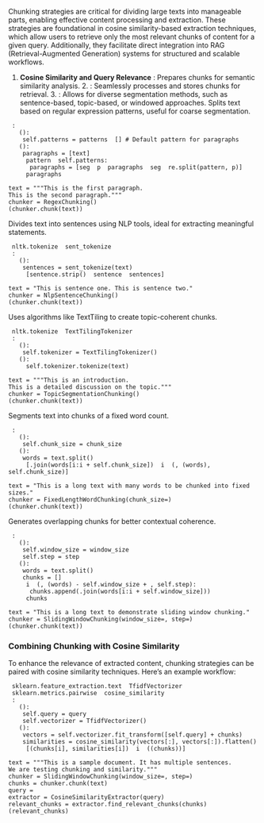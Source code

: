 Chunking strategies are critical for dividing large texts into manageable parts, enabling effective content processing and extraction. These strategies are foundational in cosine similarity-based extraction techniques, which allow users to retrieve only the most relevant chunks of content for a given query. Additionally, they facilitate direct integration into RAG (Retrieval-Augmented Generation) systems for structured and scalable workflows.
1. **Cosine Similarity and Query Relevance** : Prepares chunks for semantic similarity analysis. 2. : Seamlessly processes and stores chunks for retrieval. 3. : Allows for diverse segmentation methods, such as sentence-based, topic-based, or windowed approaches.
Splits text based on regular expression patterns, useful for coarse segmentation.
```
 :
   ():
    self.patterns = patterns  [] # Default pattern for paragraphs
   ():
    paragraphs = [text]
     pattern  self.patterns:
      paragraphs = [seg  p  paragraphs  seg  re.split(pattern, p)]
     paragraphs

text = """This is the first paragraph.
This is the second paragraph."""
chunker = RegexChunking()
(chunker.chunk(text))

```

Divides text into sentences using NLP tools, ideal for extracting meaningful statements.
```
 nltk.tokenize  sent_tokenize
 :
   ():
    sentences = sent_tokenize(text)
     [sentence.strip()  sentence  sentences]

text = "This is sentence one. This is sentence two."
chunker = NlpSentenceChunking()
(chunker.chunk(text))

```

Uses algorithms like TextTiling to create topic-coherent chunks.
```
 nltk.tokenize  TextTilingTokenizer
 :
   ():
    self.tokenizer = TextTilingTokenizer()
   ():
     self.tokenizer.tokenize(text)

text = """This is an introduction.
This is a detailed discussion on the topic."""
chunker = TopicSegmentationChunking()
(chunker.chunk(text))

```

Segments text into chunks of a fixed word count.
```
 :
   ():
    self.chunk_size = chunk_size
   ():
    words = text.split()
     [.join(words[i:i + self.chunk_size])  i  (, (words), self.chunk_size)]

text = "This is a long text with many words to be chunked into fixed sizes."
chunker = FixedLengthWordChunking(chunk_size=)
(chunker.chunk(text))

```

Generates overlapping chunks for better contextual coherence.
```
 :
   ():
    self.window_size = window_size
    self.step = step
   ():
    words = text.split()
    chunks = []
     i  (, (words) - self.window_size + , self.step):
      chunks.append(.join(words[i:i + self.window_size]))
     chunks

text = "This is a long text to demonstrate sliding window chunking."
chunker = SlidingWindowChunking(window_size=, step=)
(chunker.chunk(text))

```

### Combining Chunking with Cosine Similarity
To enhance the relevance of extracted content, chunking strategies can be paired with cosine similarity techniques. Here’s an example workflow:
```
 sklearn.feature_extraction.text  TfidfVectorizer
 sklearn.metrics.pairwise  cosine_similarity
 :
   ():
    self.query = query
    self.vectorizer = TfidfVectorizer()
   ():
    vectors = self.vectorizer.fit_transform([self.query] + chunks)
    similarities = cosine_similarity(vectors[:], vectors[:]).flatten()
     [(chunks[i], similarities[i])  i  ((chunks))]

text = """This is a sample document. It has multiple sentences. 
We are testing chunking and similarity."""
chunker = SlidingWindowChunking(window_size=, step=)
chunks = chunker.chunk(text)
query = 
extractor = CosineSimilarityExtractor(query)
relevant_chunks = extractor.find_relevant_chunks(chunks)
(relevant_chunks)

```

